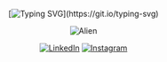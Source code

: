 <div align="center">

[![Typing SVG](https://readme-typing-svg.herokuapp.com?font=Fira+Code&pause=1000&color=32CD32&background=000000&center=true&vCenter=true&width=435&lines=Sejam+bem+vindos!)](https://git.io/typing-svg)
</div>

<div align="center">
  <img src="https://64.media.tumblr.com/1ce7350fdcb9bceeeb48f4cd436094e6/24b4a9945c980822-28/s400x600/b665bad8ab35a669accb558ab8d117faeea98ea7.gifv" alt="Alien">
</div>

<div align="center">

[![LinkedIn](https://img.shields.io/badge/LinkedIn-000?style=for-the-badge&logo=linkedin&logoColor=0E76A8)](https://www.linkedin.com/in/leonardor99/)
[![Instagram](https://img.shields.io/badge/Instagram-000?style=for-the-badge&logo=instagram)](https://www.instagram.com/lel_lql/)
</div>
